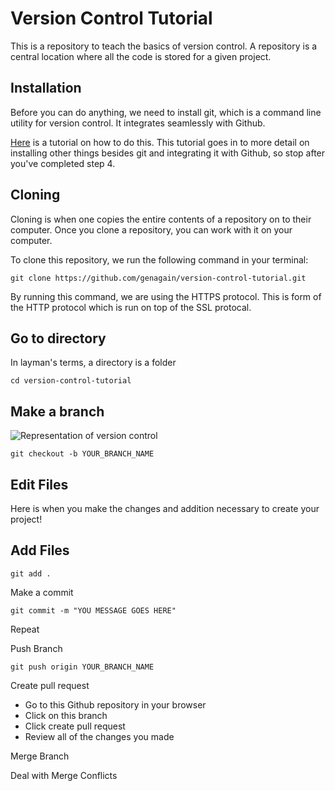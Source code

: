 # Version Control Tutorial

This is a repository to teach the basics of version control. A repository is a central location where all the code is stored for a given project.

## Installation
Before you can do anything, we need to install git, which is a command line utility for version control. It integrates seamlessly with Github.

[Here](https://www.moncefbelyamani.com/how-to-install-xcode-homebrew-git-rvm-ruby-on-mac/) is a tutorial on how to do this. This tutorial goes in to more detail on installing other things besides git and integrating it with Github, so stop after you've completed step 4.

## Cloning

Cloning is when one copies the entire contents of a repository on to their computer. Once you clone a repository, you can work with it on your computer.

To clone this repository, we run the following command in your terminal:
```
git clone https://github.com/genagain/version-control-tutorial.git
```

By running this command, we are using the HTTPS protocol. This is form of the HTTP protocol which is run on top of the SSL protocal.

## Go to directory

In layman's terms, a directory is a folder

```
cd version-control-tutorial
```

## Make a branch

![Representation of version control](https://jonasatwork.github.io/gitPresentationAssets/git-branch.png)

```
git checkout -b YOUR_BRANCH_NAME
```

## Edit Files

Here is when you make the changes and addition necessary to create your project!

## Add Files

```
git add .
```

Make a commit

```
git commit -m "YOU MESSAGE GOES HERE"
```

Repeat

Push Branch

```
git push origin YOUR_BRANCH_NAME
```

Create pull request

* Go to this Github repository in your browser
* Click on this branch
* Click create pull request
* Review all of the changes you made

Merge Branch

Deal with Merge Conflicts
